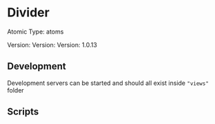 # Divider

Atomic Type: atoms

Version: Version: Version: 1.0.13





## Development

Development servers can be started and should all exist inside `"views"` folder

## Scripts
